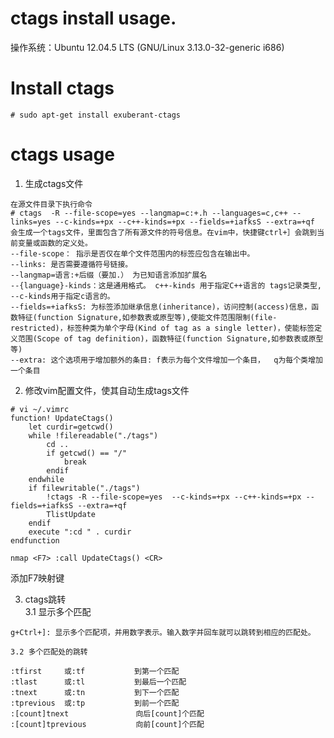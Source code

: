 <h1> ctags install usage. </h1>
操作系统：Ubuntu 12.04.5 LTS (GNU/Linux 3.13.0-32-generic i686)  

# Install ctags  

```
# sudo apt-get install exuberant-ctags
```

# ctags usage
1. 生成ctags文件
```
在源文件目录下执行命令
# ctags  -R --file-scope=yes --langmap=c:+.h --languages=c,c++ --links=yes --c-kinds=+px --c++-kinds=+px --fields=+iafksS --extra=+qf
会生成一个tags文件，里面包含了所有源文件的符号信息。在vim中，快捷键ctrl+］会跳到当前变量或函数的定义处。
--file-scope： 指示是否仅在单个文件范围内的标签应包含在输出中。
--links: 是否需要遵循符号链接。
--langmap=语言:+后缀（要加.） 为已知语言添加扩展名
--{language}-kinds：这是通用格式。 c++-kinds 用于指定C++语言的 tags记录类型, --c-kinds用于指定c语言的。  
--fields=+iafksS: 为标签添加继承信息(inheritance)，访问控制(access)信息，函数特征(function Signature,如参数表或原型等),使能文件范围限制(file-restricted)，标签种类为单个字母(Kind of tag as a single letter)，使能标签定义范围(Scope of tag definition)，函数特征(function Signature,如参数表或原型等)
--extra: 这个选项用于增加额外的条目: f表示为每个文件增加一个条目，  q为每个类增加一个条目
```

2. 修改vim配置文件，使其自动生成tags文件
```
# vi ~/.vimrc
function! UpdateCtags()
    let curdir=getcwd()
    while !filereadable("./tags")
        cd ..
        if getcwd() == "/"
            break
        endif
    endwhile
    if filewritable("./tags")
        !ctags -R --file-scope=yes  --c-kinds=+px --c++-kinds=+px --fields=+iafksS --extra=+qf
        TlistUpdate
    endif
    execute ":cd " . curdir
endfunction

nmap <F7> :call UpdateCtags() <CR>
```
添加F7映射键

3. ctags跳转  
    3.1 显示多个匹配
```
g+Ctrl+]: 显示多个匹配项，并用数字表示。输入数字并回车就可以跳转到相应的匹配处。
```
    3.2 多个匹配处的跳转
```
:tfirst     或:tf           到第一个匹配
:tlast      或:tl           到最后一个匹配
:tnext      或:tn           到下一个匹配
:tprevious  或:tp           到前一个匹配
:[count]tnext               向后[count]个匹配
:[count]tprevious           向前[count]个匹配
```




